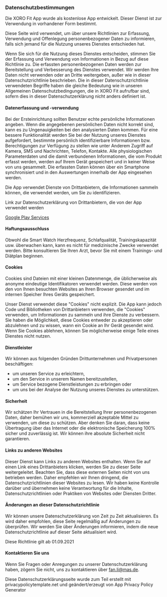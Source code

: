 ### Datenschutzbestimmungen

Die XORO Fit App wurde als kostenlose App entwickelt. Dieser Dienst ist zur Verwendung in vorhandener Form bestimmt.

Diese Seite wird verwendet, um über unsere Richtlinien zur Erfassung, Verwendung und Offenlegung personenbezogener Daten zu informieren, falls sich jemand für die Nutzung unseres Dienstes entschieden hat.

Wenn Sie sich für die Nutzung dieses Dienstes entscheiden, stimmen Sie der Erfassung und Verwendung von Informationen in Bezug auf diese Richtlinie zu. Die erfassten personenbezogenen Daten werden zur Bereitstellung und Verbesserung des Dienstes verwendet. Wir werden Ihre Daten nicht verwenden oder an Dritte weitergeben, außer wie in dieser Datenschutzrichtlinie beschrieben. Die in dieser Datenschutzrichtlinie verwendeten Begriffe haben die gleiche Bedeutung wie in unseren Allgemeinen Datenschutzbedingungen, die in XORO Fit aufrufbar sind, sofern dies in dieser Datenschutzerklärung nicht anders definiert ist. 

#### Datenerfassung und -verwendung

Bei der Ersteinrichtung sollten Benutzer echte persönliche Informationen angeben. Wenn die angegebenen persönlichen Daten nicht korrekt sind, kann es zu Ungenauigkeiten bei den analysierten Daten kommen.
Für eine bessere Funktionalität werden Sie bei der Nutzung unseres Dienstes aufgefordert, bestimmte persönlich identifizierbare Informationen bzw. Berechtigungen zur Verfügung zu stellen wie unter Anderem Zugriff auf Kamera, SMS und Nachrichten, Telefon, Kontakte. Alle physiologischen Parameterdaten und die damit verbundenen Informationen, die vom Produkt erfasst werden, werden auf Ihrem Gerät gespeichert und in keiner Weise von uns gesammelt. Die erfassten Daten können über ein Smartphone synchronisiert und in den Auswertungen innerhalb der App eingesehen werden.   

Die App verwendet Dienste von Drittanbietern, die Informationen sammeln können, die verwendet werden, um Sie zu identifizieren.

Link zur Datenschutzerklärung von Drittanbietern, die von der App verwendet werden 

[Google Play Services](https://www.google.com/policies/privacy/)

#### Haftungsausschluss

Obwohl die Smart Watch Herzfrequenz, Schlafqualität, Trainingskapazität usw. überwachen kann, kann es nicht für medizinische Zwecke verwendet werden. Bitte konsultieren Sie Ihren Arzt, bevor Sie mit einem Trainings- und Diätplan beginnen.

#### Cookies

Cookies sind Dateien mit einer kleinen Datenmenge, die üblicherweise als anonyme eindeutige Identifikatoren verwendet werden. Diese werden von den von Ihnen besuchten Websites an Ihren Browser gesendet und im internen Speicher Ihres Geräts gespeichert. 

Unser Dienst verwendet diese "Cookies" nicht explizit. Die App kann jedoch Code und Bibliotheken von Drittanbietern verwenden, die "Cookies" verwenden, um Informationen zu sammeln und ihre Dienste zu verbessern. Sie haben die Möglichkeit, diese Cookies entweder zu akzeptieren oder abzulehnen und zu wissen, wann ein Cookie an Ihr Gerät gesendet wird. Wenn Sie Cookies ablehnen, können Sie möglicherweise einige Teile eines Dienstes nicht nutzen. 

#### Dienstleister

Wir können aus folgenden Gründen Drittunternehmen und Privatpersonen beschäftigen:

* um unseren Service zu erleichtern,
* um den Service in unserem Namen bereitzustellen,
* um Service bezogene Dienstleistungen zu erbringen oder
* um uns bei der Analyse der Nutzung unseres Dienstes zu unterstützen.

#### Sicherheit

Wir schätzen Ihr Vertrauen in die Bereitstellung Ihrer personenbezogenen Daten, daher bemühen wir uns, kommerziell akzeptable Mittel zu verwenden, um diese zu schützen. Aber denken Sie daran, dass keine Übertragung über das Internet oder die elektronische Speicherung 100% sicher und zuverlässig ist. Wir können ihre absolute Sicherheit nicht garantieren. 

#### Links zu anderen Websites

Dieser Dienst kann Links zu anderen Websites enthalten. Wenn Sie auf einen Link eines Drittanbieters klicken, werden Sie zu dieser Seite weitergeleitet. Beachten Sie, dass diese externen Seiten nicht von uns betrieben werden. Daher empfehlen wir Ihnen dringend, die Datenschutzrichtlinien dieser Websites zu lesen. Wir haben keine Kontrolle darüber und übernehmen keine Verantwortung für die Inhalte, Datenschutzrichtlinien oder Praktiken von Websites oder Diensten Dritter.

#### Änderungen an dieser Datenschutzrichtlinie

Wir können unsere Datenschutzerklärung von Zeit zu Zeit aktualisieren. Es wird daher empfohlen, diese Seite regelmäßig auf Änderungen zu überprüfen. Wir werden Sie über Änderungen informieren, indem die neue Datenschutzrichtlinie auf dieser Seite aktualisiert wird.

Diese Richtlinie gilt ab 01.09.2021

#### Kontaktieren Sie uns

Wenn Sie Fragen oder Anregungen zu unserer Datenschutzerklärung haben, zögern Sie nicht, uns zu kontaktieren über fan.li@mas.de. 

Diese Datenschutzerklärungsseite wurde zum Teil erstellt mit privacypolicytemplate.net und geändert/erzeugt von App Privacy Policy Generator
